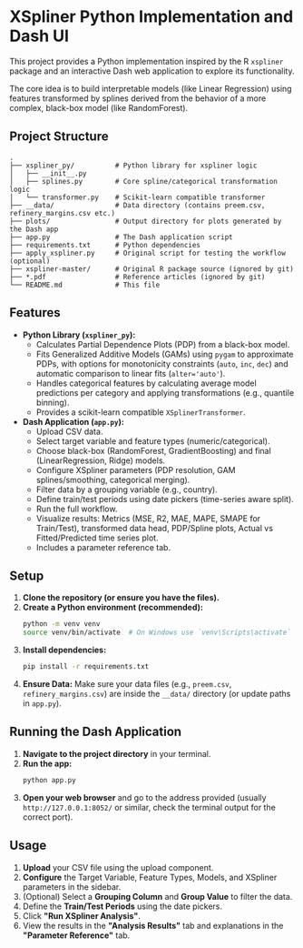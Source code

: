 # XSpliner Python Implementation and Dash UI

This project provides a Python implementation inspired by the R `xspliner` package and an interactive Dash web application to explore its functionality.

The core idea is to build interpretable models (like Linear Regression) using features transformed by splines derived from the behavior of a more complex, black-box model (like RandomForest).

## Project Structure

```
.
├── xspliner_py/          # Python library for xspliner logic
│   ├── __init__.py
│   ├── splines.py        # Core spline/categorical transformation logic
│   └── transformer.py    # Scikit-learn compatible transformer
├── __data/               # Data directory (contains preem.csv, refinery_margins.csv etc.)
├── plots/                # Output directory for plots generated by the Dash app
├── app.py                # The Dash application script
├── requirements.txt      # Python dependencies
├── apply_xspliner.py     # Original script for testing the workflow (optional)
├── xspliner-master/      # Original R package source (ignored by git)
├── *.pdf                 # Reference articles (ignored by git)
└── README.md             # This file
```

## Features

*   **Python Library (`xspliner_py`):**
    *   Calculates Partial Dependence Plots (PDP) from a black-box model.
    *   Fits Generalized Additive Models (GAMs) using `pygam` to approximate PDPs, with options for monotonicity constraints (`auto`, `inc`, `dec`) and automatic comparison to linear fits (`alter='auto'`).
    *   Handles categorical features by calculating average model predictions per category and applying transformations (e.g., quantile binning).
    *   Provides a scikit-learn compatible `XSplinerTransformer`.
*   **Dash Application (`app.py`):**
    *   Upload CSV data.
    *   Select target variable and feature types (numeric/categorical).
    *   Choose black-box (RandomForest, GradientBoosting) and final (LinearRegression, Ridge) models.
    *   Configure XSpliner parameters (PDP resolution, GAM splines/smoothing, categorical merging).
    *   Filter data by a grouping variable (e.g., country).
    *   Define train/test periods using date pickers (time-series aware split).
    *   Run the full workflow.
    *   Visualize results: Metrics (MSE, R2, MAE, MAPE, SMAPE for Train/Test), transformed data head, PDP/Spline plots, Actual vs Fitted/Predicted time series plot.
    *   Includes a parameter reference tab.

## Setup

1.  **Clone the repository (or ensure you have the files).**
2.  **Create a Python environment (recommended):**
    ```bash
    python -m venv venv
    source venv/bin/activate  # On Windows use `venv\Scripts\activate`
    ```
3.  **Install dependencies:**
    ```bash
    pip install -r requirements.txt
    ```
4.  **Ensure Data:** Make sure your data files (e.g., `preem.csv`, `refinery_margins.csv`) are inside the `__data/` directory (or update paths in `app.py`).

## Running the Dash Application

1.  **Navigate to the project directory** in your terminal.
2.  **Run the app:**
    ```bash
    python app.py
    ```
3.  **Open your web browser** and go to the address provided (usually `http://127.0.0.1:8052/` or similar, check the terminal output for the correct port).

## Usage

1.  **Upload** your CSV file using the upload component.
2.  **Configure** the Target Variable, Feature Types, Models, and XSpliner parameters in the sidebar.
3.  (Optional) Select a **Grouping Column** and **Group Value** to filter the data.
4.  Define the **Train/Test Periods** using the date pickers.
5.  Click **"Run XSpliner Analysis"**.
6.  View the results in the **"Analysis Results"** tab and explanations in the **"Parameter Reference"** tab. 